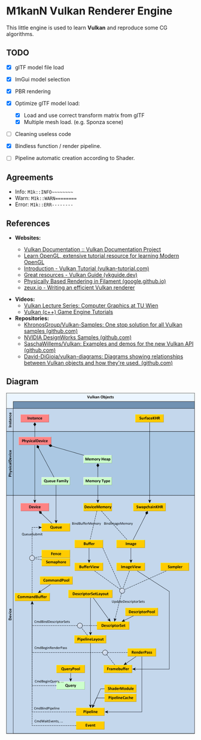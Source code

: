 # M1kanN Vulkan Renderer Engine

This little engine is used to learn **Vulkan** and reproduce some CG algorithms.



## TODO
* [x] glTF model file load
* [x] ImGui model selection
* [x] PBR rendering
* [x] Optimize glTF model load:
  * [x] Load and use correct transform matrix from glTF
  * [x] Multiple mesh load. (e.g. Sponza scene)
* [ ] Cleaning useless code
* [x] Bindless function / render pipeline.
* [ ] Pipeline automatic creation according to Shader.


## Agreements
- Info: `M1k::INFO~~~~~~~~`
- Warn: `M1k::WARN========`
- Error: `M1k::ERR--------`

## References

* **Websites:**

  * [Vulkan Documentation :: Vulkan Documentation Project](https://docs.vulkan.org/spec/latest/index.html)
  * [Learn OpenGL, extensive tutorial resource for learning Modern OpenGL](https://learnopengl.com/)

  - [Introduction - Vulkan Tutorial (vulkan-tutorial.com)](https://vulkan-tutorial.com/Introduction)
  - [Great resources - Vulkan Guide (vkguide.dev)](https://vkguide.dev/docs/great_resources)
  - [Physically Based Rendering in Filament (google.github.io)](https://google.github.io/filament/Filament.html)
  - [zeux.io - Writing an efficient Vulkan renderer](https://zeux.io/2020/02/27/writing-an-efficient-vulkan-renderer/)

- **Videos:**
  * [Vulkan Lecture Series: Computer Graphics at TU Wien](https://youtube.com/playlist?list=PLmIqTlJ6KsE1Jx5HV4sd2jOe3V1KMHHgn&si=-NMD7VzsJ1j2XeWx)
  * [Vulkan (c++) Game Engine Tutorials](https://youtube.com/playlist?list=PL8327DO66nu9qYVKLDmdLW_84-yE4auCR&si=H_bkhMgSvbs3Dfsm)
- **Repositories:**
  * [KhronosGroup/Vulkan-Samples: One stop solution for all Vulkan samples (github.com)](https://github.com/KhronosGroup/Vulkan-Samples)
  * [NVIDIA DesignWorks Samples (github.com)](https://github.com/nvpro-samples)
  * [SaschaWillems/Vulkan: Examples and demos for the new Vulkan API (github.com)](https://github.com/SaschaWillems/Vulkan)
  * [David-DiGioia/vulkan-diagrams: Diagrams showing relationships between Vulkan objects and how they're used. (github.com)](https://github.com/David-DiGioia/vulkan-diagrams)



## Diagram

![vulkan diagram](assets/readme_assets/Vulkan-Diagram.webp)
